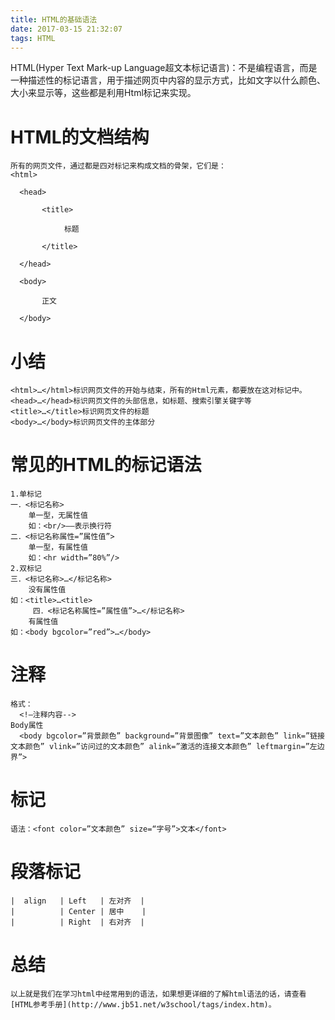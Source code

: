 ```yaml
---
title: HTML的基础语法
date: 2017-03-15 21:32:07
tags: HTML
---
```

HTML(Hyper Text Mark-up Language超文本标记语言)：不是编程语言，而是一种描述性的标记语言，用于描述网页中内容的显示方式，比如文字以什么颜色、大小来显示等，这些都是利用Html标记来实现。
# HTML的文档结构
	所有的网页文件，通过都是四对标记来构成文档的骨架，它们是：
	<html>  
  
      <head>  
  
           <title>  
  
                标题  
  
           </title>  
  
      </head>  
  
      <body>  
  
           正文  
  
      </body>  
  
</html>   

# 小结
	<html>…</html>标识网页文件的开始与结束，所有的Html元素，都要放在这对标记中。
	<head>…</head>标识网页文件的头部信息，如标题、搜索引擎关键字等
	<title>…</title>标识网页文件的标题
	<body>…</body>标识网页文件的主体部分
# 常见的HTML的标记语法
	1.单标记
	一．<标记名称>
		单一型，无属性值
		如：<br/>——表示换行符
	二．<标记名称属性=”属性值”>
		单一型，有属性值
		如：<hr width=”80%”/>
	2.双标记
	三．<标记名称>…</标记名称>
		没有属性值
	如：<title>…<title>
		 四．<标记名称属性=”属性值”>…</标记名称>
		有属性值
	如：<body bgcolor=”red”>…</body>
# 注释
	格式：
      <!—注释内容-->
	Body属性
      <body bgcolor=”背景颜色” background=”背景图像” text=”文本颜色” link=”链接文本颜色” vlink=”访问过的文本颜色” alink=”激活的连接文本颜色” leftmargin=”左边界”>
# <font>标记
	语法：<font color=”文本颜色” size=“字号”>文本</font>
# 段落标记
	|  align   | Left   | 左对齐  |
	|          | Center | 居中    |
	|          | Right  | 右对齐  |
# 总结
	以上就是我们在学习html中经常用到的语法，如果想更详细的了解html语法的话，请查看[HTML参考手册](http://www.jb51.net/w3school/tags/index.htm)。
	
